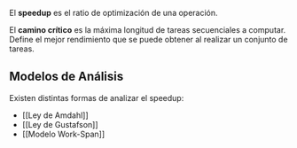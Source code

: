 El **speedup** es el ratio de optimización de una operación.

El **camino crítico** es la máxima longitud de tareas secuenciales a computar. Define el mejor rendimiento que se puede obtener al realizar un conjunto de tareas.

## Modelos de Análisis

Existen distintas formas de analizar el speedup:

- [[Ley de Amdahl]]
- [[Ley de Gustafson]]
- [[Modelo Work-Span]]

